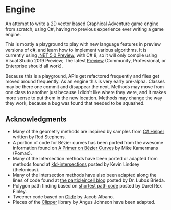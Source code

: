 # Engine

An attempt to write a 2D vector based Graphical Adventure game engine from scratch, using C#, having no previous experience ever writing a game engine.

This is mostly a playground to play with new language features in preview versions of c#, and learn how to implement various algorithms. It is currently using [.NET 5.0 Preview](https://dotnet.microsoft.com/download/dotnet/5.0), with C# 8, so it will only compile using Visual Studio 2019 Preview; The latest [Preview](https://www.visualstudio.com/vs/preview/) (Community, Professional, or Enterprise should all work).

Because this is a playground, APIs get refactored frequently and files get moved around frequently. As an engine this is very early pre-alpha. Classes may be there one commit and disappear the next. Methods may move from one class to another just because I didn't like where they were, and it makes more sense to put them in the new location. Methods may change the way they work, because a bug was found that needed to be squashed.  

## Acknowledgments

- Many of the geometry methods are inspired by samples from [C# Helper](http://csharphelper.com/) written by Rod Stephens.
- A portion of code for Bézier curves has been ported from the awesome information found on [A Primer on Bézier Curves](https://pomax.github.io/bezierinfo/) by Mike Kamermans (Pomax).
- Many of the Intersection methods have been ported or adapted from methods found at [kld-intersections](https://github.com/thelonious/kld-intersections) posted by Kevin Lindsey (thelonious).
- Many of the Intersection methods have also been adapted along the lines of code found at [the particleincell blog](https://www.particleincell.com/2013/cubic-line-intersection/) posted by Dr. Lubos Brieda.
- Polygon path finding based on [shortest path code](http://alienryderflex.com/shortest_path/) posted by Darel Rex Finley.
- Tweener code based on [Glide](https://github.com/jacobalbano/glide) by Jacob Albano.
- Pieces of the [Clipper](http://angusj.com/delphi/clipper.php) library by Angus Johnson have been adapted.
